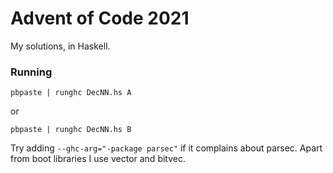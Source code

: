 # Advent of Code 2021

My solutions, in Haskell.

### Running

```pbpaste | runghc DecNN.hs A```

or 

```pbpaste | runghc DecNN.hs B```

Try adding `--ghc-arg="-package parsec"` if it complains about parsec.
Apart from boot libraries I use vector and bitvec.
